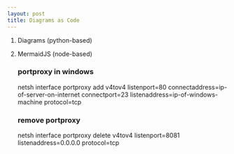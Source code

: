 ```yaml
---
layout: post
title: Diagrams as Code
---
```



1. Diagrams (python-based)
2. MermaidJS (node-based)


	### portproxy in windows
	netsh interface portproxy add v4tov4 listenport=80 connectaddress=ip-of-server-on-internet connectport=23 listenaddress=ip-of-windows-machine protocol=tcp

	### remove portproxy
	netsh interface portproxy delete v4tov4 listenport=8081 listenaddress=0.0.0.0 protocol=tcp
